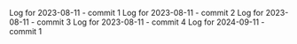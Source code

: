 Log for 2023-08-11 - commit 1
Log for 2023-08-11 - commit 2
Log for 2023-08-11 - commit 3
Log for 2023-08-11 - commit 4
Log for 2024-09-11 - commit 1
